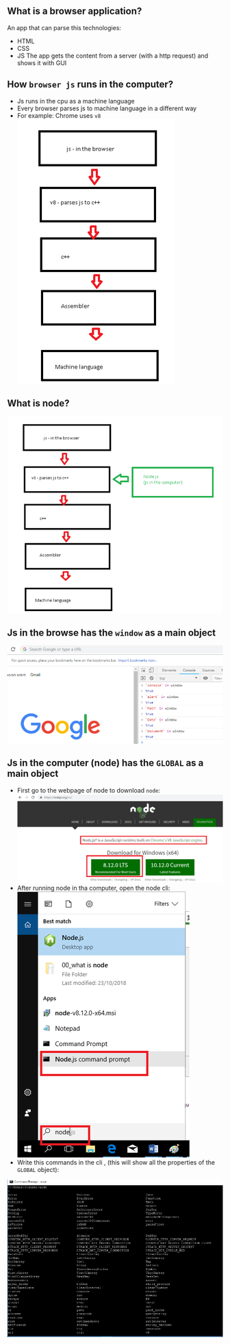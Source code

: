 ## What is a browser application?
An app that can parse this technologies:
* HTML
* CSS
* JS
The app gets the content from a server (with a http request) and shows it with GUI 

## How `browser js` runs in the computer?
* Js runs in the cpu as a machine language
* Every browser parses js to machine language in a different way
* For example: Chrome uses `v8`   
![picture](diagram1.png)


## What is node?
![picture](diagram2.png)

## Js in the browse has the `window` as a main object
![picture](diagram3.png)

## Js in the computer (node) has the `GLOBAL` as a main object
* First go to the webpage of node to download `node`:   
![picture](diagram4.png)
* After running node in tha computer, open the node cli:   
![picture](diagram5.png)
* Write this commands in the cli , (this will show all the properties of the `GLOBAL` object):

![picture](diagram6.png)
